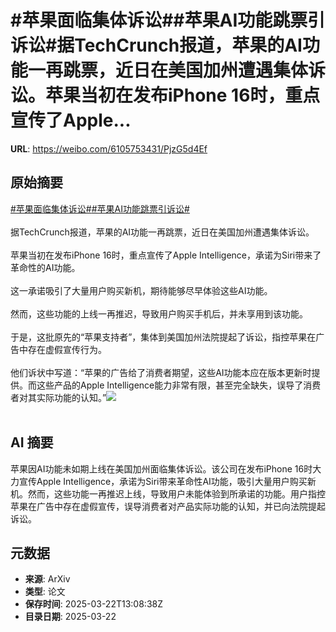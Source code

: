 # #苹果面临集体诉讼##苹果AI功能跳票引诉讼#据TechCrunch报道，苹果的AI功能一再跳票，近日在美国加州遭遇集体诉讼。苹果当初在发布iPhone 16时，重点宣传了Apple...

**URL**: https://weibo.com/6105753431/PjzG5d4Ef

## 原始摘要

<a href="https://m.weibo.cn/search?containerid=231522type%3D1%26t%3D10%26q%3D%23%E8%8B%B9%E6%9E%9C%E9%9D%A2%E4%B8%B4%E9%9B%86%E4%BD%93%E8%AF%89%E8%AE%BC%23&amp;extparam=%23%E8%8B%B9%E6%9E%9C%E9%9D%A2%E4%B8%B4%E9%9B%86%E4%BD%93%E8%AF%89%E8%AE%BC%23" data-hide=""><span class="surl-text">#苹果面临集体诉讼#</span></a><a href="https://m.weibo.cn/search?containerid=231522type%3D1%26t%3D10%26q%3D%23%E8%8B%B9%E6%9E%9CAI%E5%8A%9F%E8%83%BD%E8%B7%B3%E7%A5%A8%E5%BC%95%E8%AF%89%E8%AE%BC%23&amp;extparam=%23%E8%8B%B9%E6%9E%9CAI%E5%8A%9F%E8%83%BD%E8%B7%B3%E7%A5%A8%E5%BC%95%E8%AF%89%E8%AE%BC%23" data-hide=""><span class="surl-text">#苹果AI功能跳票引诉讼#</span></a><br><br>据TechCrunch报道，苹果的AI功能一再跳票，近日在美国加州遭遇集体诉讼。<br><br>苹果当初在发布iPhone 16时，重点宣传了Apple Intelligence，承诺为Siri带来了革命性的AI功能。<br><br>这一承诺吸引了大量用户购买新机，期待能够尽早体验这些AI功能。<br><br>然而，这些功能的上线一再推迟，导致用户购买手机后，并未享用到该功能。<br><br>于是，这批原先的“苹果支持者”，集体到美国加州法院提起了诉讼，指控苹果在广告中存在虚假宣传行为。&nbsp;<br><br>他们诉状中写道：“苹果的广告给了消费者期望，这些AI功能本应在版本更新时提供。而这些产品的Apple Intelligence能力非常有限，甚至完全缺失，误导了消费者对其实际功能的认知。”<img style="" src="https://tvax2.sinaimg.cn/large/006Fd7o3gy1hzom4x0gl9j31kw11xtre.jpg" referrerpolicy="no-referrer"><br><br>

## AI 摘要

苹果因AI功能未如期上线在美国加州面临集体诉讼。该公司在发布iPhone 16时大力宣传Apple Intelligence，承诺为Siri带来革命性AI功能，吸引大量用户购买新机。然而，这些功能一再推迟上线，导致用户未能体验到所承诺的功能。用户指控苹果在广告中存在虚假宣传，误导消费者对产品实际功能的认知，并已向法院提起诉讼。

## 元数据

- **来源**: ArXiv
- **类型**: 论文
- **保存时间**: 2025-03-22T13:08:38Z
- **目录日期**: 2025-03-22
